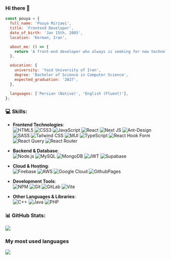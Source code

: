 ### Hi there 👋

```js
const pouya = {
  full_name: 'Pouya Mirzaei',
  title: 'Frontend Developer',
  date_of_birth: 'Jan 15th, 2005',
  location: 'Kerman, Iran',

  about_me: () => {
    return 'A front-end developer who always is seeking for new technologies and building modern things';
  },

  education: {
    university: 'Yazd University of Iran',
    degree: 'Bachelor of Science in Computer Science',
    expected_graduation: '2027',
  },

  languages: ['Persian (Native)', 'English (Fluent)'],
};
```

### 💻 Skills:

- **Frontend Technologies**:  
  ![HTML5](https://img.shields.io/badge/html5-%23E34F26.svg?style=for-the-bacdge&logo=html5&logoColor=white) ![CSS3](https://img.shields.io/badge/css3-%231572B6.svg?style=flat&logo=css3&logoColor=white) ![JavaScript](https://img.shields.io/badge/javascript-%23323330.svg?style=flat&logo=javascript&logoColor=%23F7DF1E) ![React](https://img.shields.io/badge/react-%2320232a.svg?style=flat&logo=react&logoColor=%2361DAFB) ![Next JS](https://img.shields.io/badge/Next-black?style=flat&logo=next.js&logoColor=white) ![Ant-Design](https://img.shields.io/badge/-AntDesign-%230170FE?style=flat&logo=ant-design&logoColor=white) ![SASS](https://img.shields.io/badge/SASS-hotpink.svg?style=flat&logo=SASS&logoColor=white) ![Tailwind CSS](https://img.shields.io/badge/tailwindcss-%2338B2AC.svg?style=flat&logo=tailwind-css&logoColor=white) ![MUI](https://img.shields.io/badge/MUI-%230081CB.svg?style=flat&logo=mui&logoColor=white) ![TypeScript](https://img.shields.io/badge/TypeScript-%233178C6.svg?style=flat&logo=typescript&logoColor=white) ![React Hook Form](https://img.shields.io/badge/React%20Hook%20Form-%23EC5990.svg?style=flat&logo=reacthookform&logoColor=white) ![React Query](https://img.shields.io/badge/-React%20Query-FF4154?style=flat&logo=react%20query&logoColor=white) ![React Router](https://img.shields.io/badge/React_Router-CA4245?style=flat&logo=react-router&logoColor=white)
- **Backend & Database**:  
  ![Node.js](https://img.shields.io/badge/Node.js-43853D?style=flat&logo=node.js&logoColor=white) ![MySQL](https://img.shields.io/badge/mysql-4479A1.svg?style=flat&logo=mysql&logoColor=white) ![MongoDB](https://img.shields.io/badge/MongoDB-%234ea94b.svg?style=flat&logo=mongodb&logoColor=white) ![JWT](https://img.shields.io/badge/JWT-black?style=flat&logo=JSON%20web%20tokens) ![Supabase](https://img.shields.io/badge/Supabase-3ECF8E?style=flat&logo=supabase&logoColor=white)

- **Cloud & Hosting**:  
  ![Firebase](https://img.shields.io/badge/firebase-%23039BE5.svg?style=flat&logo=firebase) ![AWS](https://img.shields.io/badge/AWS-%23FF9900.svg?style=flat&logo=amazon-aws&logoColor=white) ![Google Cloud](https://img.shields.io/badge/GoogleCloud-%234285F4.svg?style=flat&logo=google-cloud&logoColor=white) ![GithubPages](https://img.shields.io/badge/github%20pages-121013?style=flat&logo=github&logoColor=white)

- **Development Tools**:  
  ![NPM](https://img.shields.io/badge/NPM-%23CB3837.svg?style=flat&logo=npm&logoColor=white) ![Git](https://img.shields.io/badge/git-%23F05033.svg?style=flat&logo=git&logoColor=white) ![GitLab](https://img.shields.io/badge/gitlab-%23181717.svg?style=flat&logo=gitlab&logoColor=white) ![Vite](https://img.shields.io/badge/vite-%23646CFF.svg?style=flat&logo=vite&logoColor=white)

- **Other Languages & Libraries**:  
  ![C++](https://img.shields.io/badge/c++-%2300599C.svg?style=flat&logo=c%2B%2B&logoColor=white) ![Java](https://img.shields.io/badge/java-%23ED8B00.svg?style=flat&logo=openjdk&logoColor=white)
  ![PHP](https://img.shields.io/badge/PHP-777BB4?style=flat&logo=php&logoColor=white)

### 📊 GitHub Stats:

<img src="https://github-readme-stats.vercel.app/api?username=pouya-mirzaei&show_icons=true&theme=tokyonight" />

### My most used languages

![](https://github-readme-stats.vercel.app/api/top-langs/?username=pouya-mirzaei&theme=tokyonight&hide_border=false&include_all_commits=true&count_private=true&layout=compact)

